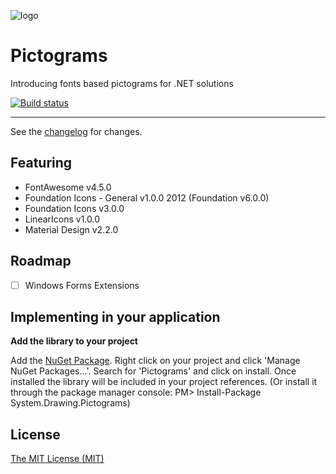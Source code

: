 ![logo](https://raw.githubusercontent.com/ennerperez/pictograms/master/.editoricon.png)

# Pictograms
Introducing fonts based pictograms for .NET solutions

[![Build status](https://ci.appveyor.com/api/projects/status/kt6j6amgiphh8f04?svg=true)](https://ci.appveyor.com/project/ennerperez/pictograms)

---------------------------------------

See the [changelog](CHANGELOG.md) for changes.

## Featuring
- FontAwesome v4.5.0
- Foundation Icons - General v1.0.0 2012 (Foundation v6.0.0)
- Foundation Icons v3.0.0
- LinearIcons v1.0.0
- Material Design v2.2.0

## Roadmap
- [ ] Windows Forms Extensions

## Implementing in your application

**Add the library to your project**

Add the [NuGet Package](https://www.nuget.org/packages/System.Drawing.Pictograms/). Right click on your project and click 'Manage NuGet Packages...'. Search for 'Pictograms' and click on install. Once installed the library will be included in your project references. (Or install it through the package manager console: PM> Install-Package System.Drawing.Pictograms)

## License
[The MIT License (MIT)](LICENSE)